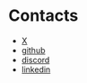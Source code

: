 # Contacts

- [X](https://x.com/graffioh)
- [github](https://github.com/graffioh)
- [discord](http://discordapp.com/users/165500587109122049)
- [linkedin](https://www.linkedin.com/in/umberto-breglia/)
